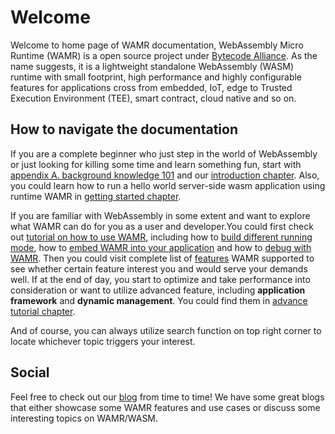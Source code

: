 # Welcome

Welcome to home page of WAMR documentation, WebAssembly Micro Runtime (WAMR) is a open source project under [Bytecode Alliance](https://bytecodealliance.org/). As the name suggests, it is a lightweight standalone WebAssembly (WASM) runtime with small footprint, high performance and highly configurable features for applications cross from embedded, IoT, edge to Trusted Execution Environment (TEE), smart contract, cloud native and so on.

## How to navigate the documentation

If you are a complete beginner who just step in the world of WebAssembly or just looking for killing some time and learn something fun, start with [appendix A. background knowledge 101](appendix/background-knowledge.md) and our [introduction chapter](basics/introduction/README.md). Also, you could learn how to run a hello world server-side wasm application using runtime WAMR in [getting started chapter](basics/getting_started/README.md).

If you are familiar with WebAssembly in some extent and want to explore what WAMR can do for you as a user and developer.You could first check out [tutorial on how to use WAMR](tutorial/README.md), including how to [build different running mode](tutorial/build_tutorial/README.md), how to [embed WAMR into your application](tutorial/language_embedding/README.md) and how to [debug with WAMR](tutorial/debugging%26IDE_support/README.md). Then you could visit complete list of [features](features/demo_examples/README.md) WAMR supported to see whether certain feature interest you and would serve your demands well. If at the end of day, you start to optimize and take performance into consideration or want to utilize advanced feature, including **application framework** and **dynamic management**. You could find them in [advance tutorial chapter](advance_tutorial/README.md).

And of course, you can always utilize search function on top right corner to locate whichever topic triggers your interest.

## Social

Feel free to check out our [blog](https://bytecodealliance.github.io/wamr.dev/) from time to time! We have some great blogs that either showcase some WAMR features and use cases or discuss some interesting topics on WAMR/WASM.
